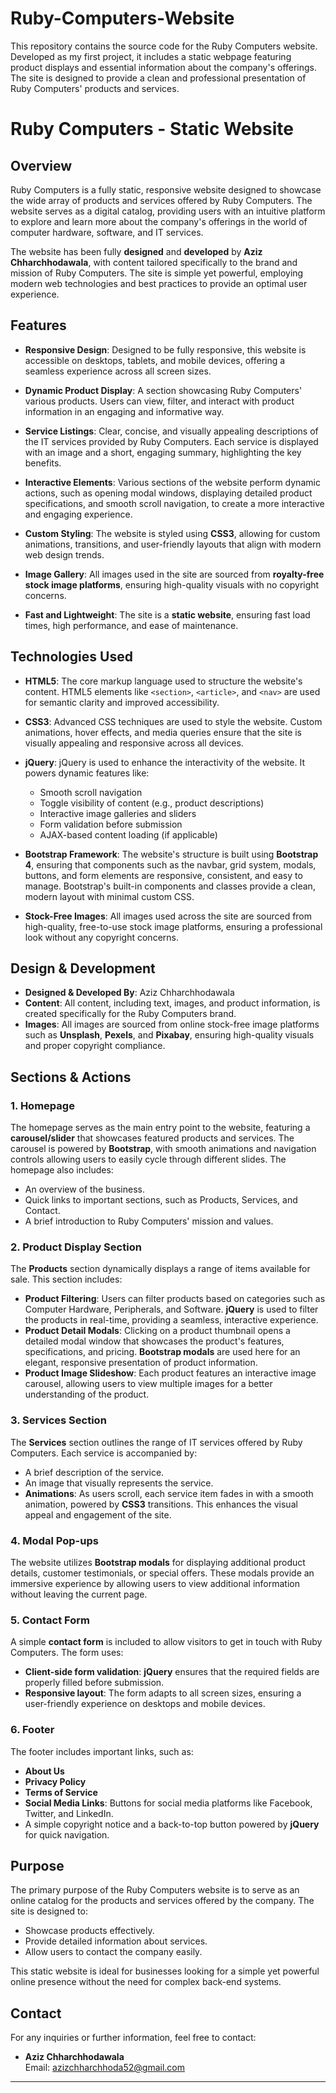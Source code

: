 # Ruby-Computers-Website
This repository contains the source code for the Ruby Computers website. Developed as my first project, it includes a static webpage featuring product displays and essential information about the company's offerings. The site is designed to provide a clean and professional presentation of Ruby Computers' products and services.

# Ruby Computers - Static Website

## Overview

Ruby Computers is a fully static, responsive website designed to showcase the wide array of products and services offered by Ruby Computers. The website serves as a digital catalog, providing users with an intuitive platform to explore and learn more about the company's offerings in the world of computer hardware, software, and IT services.

The website has been fully **designed** and **developed** by **Aziz Chharchhodawala**, with content tailored specifically to the brand and mission of Ruby Computers. The site is simple yet powerful, employing modern web technologies and best practices to provide an optimal user experience.

## Features

- **Responsive Design**: Designed to be fully responsive, this website is accessible on desktops, tablets, and mobile devices, offering a seamless experience across all screen sizes.
  
- **Dynamic Product Display**: A section showcasing Ruby Computers' various products. Users can view, filter, and interact with product information in an engaging and informative way.
  
- **Service Listings**: Clear, concise, and visually appealing descriptions of the IT services provided by Ruby Computers. Each service is displayed with an image and a short, engaging summary, highlighting the key benefits.

- **Interactive Elements**: Various sections of the website perform dynamic actions, such as opening modal windows, displaying detailed product specifications, and smooth scroll navigation, to create a more interactive and engaging experience.

- **Custom Styling**: The website is styled using **CSS3**, allowing for custom animations, transitions, and user-friendly layouts that align with modern web design trends.

- **Image Gallery**: All images used in the site are sourced from **royalty-free stock image platforms**, ensuring high-quality visuals with no copyright concerns.

- **Fast and Lightweight**: The site is a **static website**, ensuring fast load times, high performance, and ease of maintenance.

## Technologies Used

- **HTML5**: The core markup language used to structure the website's content. HTML5 elements like `<section>`, `<article>`, and `<nav>` are used for semantic clarity and improved accessibility.

- **CSS3**: Advanced CSS techniques are used to style the website. Custom animations, hover effects, and media queries ensure that the site is visually appealing and responsive across all devices.

- **jQuery**: jQuery is used to enhance the interactivity of the website. It powers dynamic features like:
  - Smooth scroll navigation
  - Toggle visibility of content (e.g., product descriptions)
  - Interactive image galleries and sliders
  - Form validation before submission
  - AJAX-based content loading (if applicable)

- **Bootstrap Framework**: The website's structure is built using **Bootstrap 4**, ensuring that components such as the navbar, grid system, modals, buttons, and form elements are responsive, consistent, and easy to manage. Bootstrap's built-in components and classes provide a clean, modern layout with minimal custom CSS.

- **Stock-Free Images**: All images used across the site are sourced from high-quality, free-to-use stock image platforms, ensuring a professional look without any copyright concerns.

## Design & Development

- **Designed & Developed By**: Aziz Chharchhodawala
- **Content**: All content, including text, images, and product information, is created specifically for the Ruby Computers brand.
- **Images**: All images are sourced from online stock-free image platforms such as **Unsplash**, **Pexels**, and **Pixabay**, ensuring high-quality visuals and proper copyright compliance.

## Sections & Actions

### 1. **Homepage**
The homepage serves as the main entry point to the website, featuring a **carousel/slider** that showcases featured products and services. The carousel is powered by **Bootstrap**, with smooth animations and navigation controls allowing users to easily cycle through different slides. The homepage also includes:
  - An overview of the business.
  - Quick links to important sections, such as Products, Services, and Contact.
  - A brief introduction to Ruby Computers' mission and values.

### 2. **Product Display Section**
The **Products** section dynamically displays a range of items available for sale. This section includes:
  - **Product Filtering**: Users can filter products based on categories such as Computer Hardware, Peripherals, and Software. **jQuery** is used to filter the products in real-time, providing a seamless, interactive experience.
  - **Product Detail Modals**: Clicking on a product thumbnail opens a detailed modal window that showcases the product's features, specifications, and pricing. **Bootstrap modals** are used here for an elegant, responsive presentation of product information.
  - **Product Image Slideshow**: Each product features an interactive image carousel, allowing users to view multiple images for a better understanding of the product.
  
### 3. **Services Section**
The **Services** section outlines the range of IT services offered by Ruby Computers. Each service is accompanied by:
  - A brief description of the service.
  - An image that visually represents the service.
  - **Animations**: As users scroll, each service item fades in with a smooth animation, powered by **CSS3** transitions. This enhances the visual appeal and engagement of the site.

### 4. **Modal Pop-ups**
The website utilizes **Bootstrap modals** for displaying additional product details, customer testimonials, or special offers. These modals provide an immersive experience by allowing users to view additional information without leaving the current page.

### 5. **Contact Form**
A simple **contact form** is included to allow visitors to get in touch with Ruby Computers. The form uses:
  - **Client-side form validation**: **jQuery** ensures that the required fields are properly filled before submission.
  - **Responsive layout**: The form adapts to all screen sizes, ensuring a user-friendly experience on desktops and mobile devices.

### 6. **Footer**
The footer includes important links, such as:
  - **About Us**
  - **Privacy Policy**
  - **Terms of Service**
  - **Social Media Links**: Buttons for social media platforms like Facebook, Twitter, and LinkedIn.
  - A simple copyright notice and a back-to-top button powered by **jQuery** for quick navigation.

## Purpose

The primary purpose of the Ruby Computers website is to serve as an online catalog for the products and services offered by the company. The site is designed to:
- Showcase products effectively.
- Provide detailed information about services.
- Allow users to contact the company easily.

This static website is ideal for businesses looking for a simple yet powerful online presence without the need for complex back-end systems.


## Contact

For any inquiries or further information, feel free to contact:

- **Aziz Chharchhodawala**  
  Email: azizchharchhoda52@gmail.com
  

---
